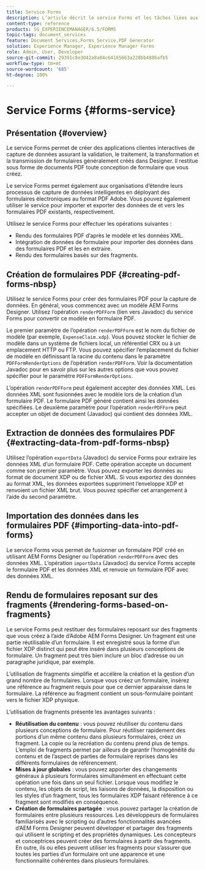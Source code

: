 ```yaml
---
title: Service Forms
description: L’article décrit le service Forms et les tâches liées aux formulaires que vous pouvez effectuer à l’aide de ce service.
content-type: reference
products: SG_EXPERIENCEMANAGER/6.5/FORMS
topic-tags: document_services
feature: Document Services,Forms Service,PDF Generator
solution: Experience Manager, Experience Manager Forms
role: Admin, User, Developer
source-git-commit: 29391c8e3042a8a04c64165663a228bb4886afb5
workflow-type: tm+mt
source-wordcount: '685'
ht-degree: 100%

---
```


# Service Forms {#forms-service}

## Présentation {#overview}

Le service Forms permet de créer des applications clientes interactives de capture de données assurant la validation, le traitement, la transformation et la transmission de formulaires généralement créés dans Designer. Il restitue sous forme de documents PDF toute conception de formulaire que vous créez.

Le service Forms permet également aux organisations d’étendre leurs processus de capture de données intelligentes en déployant des formulaires électroniques au format PDF Adobe. Vous pouvez également utiliser le service pour importer et exporter des données de et vers les formulaires PDF existants, respectivement.

Utilisez le service Forms pour effectuer les opérations suivantes :

* Rendu des formulaires PDF d’après le modèle et les données XML.
* Intégration de données de formulaire pour importer des données dans des formulaires PDF et les en extraire.
* Rendu des formulaires basés sur des fragments.

## Création de formulaires PDF {#creating-pdf-forms-nbsp}

Utilisez le service Forms pour créer des formulaires PDF pour la capture de données. En général, vous commencez avec un modèle AEM Forms Designer. Utilisez l’opération `renderPDFForm` (lien vers Javadoc) du service Forms pour convertir ce modèle en formulaire PDF.

Le premier paramètre de l’opération `renderPDFForm` est le nom du fichier de modèle (par exemple, `ExpenseClaim.xdp`). Vous pouvez stocker le fichier de modèle dans un système de fichiers local, un référentiel CRX ou à un emplacement HTTP ou FTP. Vous pouvez spécifier l’emplacement du fichier de modèle en définissant la racine du contenu dans le paramètre `PDFFormRenderOptions` de l’opération `renderPDFForm`. Voir la documentation Javadoc pour en savoir plus sur les autres options que vous pouvez spécifier pour le paramètre `PDFFormRenderOptions`.

L’opération `renderPDFForm` peut également accepter des données XML. Les données XML sont fusionnées avec le modèle lors de la création d’un formulaire PDF. Le formulaire PDF généré contient ainsi les données spécifiées. Le deuxième paramètre pour l’opération `renderPDFForm` peut accepter un objet de document (Javadoc) qui contient des données XML.

## Extraction de données des formulaires PDF  {#extracting-data-from-pdf-forms-nbsp}

Utilisez l’opération `exportData` (Javadoc) du service Forms pour extraire les données XML d’un formulaire PDF. Cette opération accepte un document comme son premier paramètre. Vous pouvez exporter les données au format de document XDP ou de fichier XML. Si vous exportez des données au format XML, les données exportées suppriment l’enveloppe XDP et renvoient un fichier XML brut. Vous pouvez spécifier cet arrangement à l’aide du second paramètre.

## Importation des données dans les formulaires PDF {#importing-data-into-pdf-forms}

Le service Forms vous permet de fusionner un formulaire PDF créé en utilisant AEM Forms Designer ou l’opération `renderPDFForm` avec des données XML. L’opération `importData` (Javadoc) du service Forms accepte le formulaire PDF et les données XML et renvoie un formulaire PDF avec des données XML.

## Rendu de formulaires reposant sur des fragments {#rendering-forms-based-on-fragments}

Le service Forms peut restituer des formulaires reposant sur des fragments que vous créez à l’aide d’Adobe AEM Forms Designer. Un fragment est une partie réutilisable d’un formulaire. Il est enregistré sous la forme d’un fichier XDP distinct qui peut être inséré dans plusieurs conceptions de formulaire. Un fragment peut très bien inclure un bloc d’adresse ou un paragraphe juridique, par exemple.

L’utilisation de fragments simplifie et accélère la création et la gestion d’un grand nombre de formulaires. Lorsque vous créez un formulaire, insérez une référence au fragment requis pour que ce dernier apparaisse dans le formulaire. La référence au fragment contient un sous-formulaire pointant vers le fichier XDP physique.

L’utilisation de fragments présente les avantages suivants :

* **Réutilisation du contenu** : vous pouvez réutiliser du contenu dans plusieurs conceptions de formulaire. Pour réutiliser rapidement des portions d’un même contenu dans plusieurs formulaires, créez un fragment. La copie ou la recréation du contenu prend plus de temps. L’emploi de fragments permet par ailleurs de garantir l’homogénéité du contenu et de l’aspect de parties de formulaire reprises dans les différents formulaires de référencement.
* **Mises à jour globales** : vous pouvez apporter des changements généraux à plusieurs formulaires simultanément en effectuant cette opération une fois dans un seul fichier. Lorsque vous modifiez le contenu, les objets de script, les liaisons de données, la disposition ou les styles d’un fragment, tous les formulaires XDP faisant référence à ce fragment sont modifiés en conséquence.
* **Création de formulaires partagée** : vous pouvez partager la création de formulaires entre plusieurs ressources. Les développeurs de formulaires familiarisés avec le scripting ou d’autres fonctionnalités avancées d’AEM Forms Designer peuvent développer et partager des fragments qui utilisent le scripting et des propriétés dynamiques. Les concepteurs et conceptrices peuvent créer des formulaires à partir des fragments. En outre, ils ou elles peuvent utiliser les fragments pour s’assurer que toutes les parties d’un formulaire ont une apparence et une fonctionnalité cohérentes dans plusieurs formulaires.
